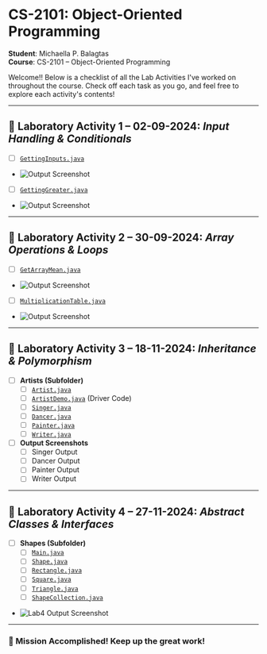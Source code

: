 # CS-2101: Object-Oriented Programming  
**Student**: Michaella P. Balagtas  
**Course**: CS-2101 – Object-Oriented Programming  

Welcome!! Below is a checklist of all the Lab Activities I've worked on throughout the course. Check off each task as you go, and feel free to explore each activity's contents!

---

## 📝 **Laboratory Activity 1 – 02-09-2024**: *Input Handling & Conditionals*  
- [ ] [`GettingInputs.java`](./Laboratory%20Activity%201%20-%2002-09-2024/GettingInputs.java)
- ![Output Screenshot](./Laboratory%20Activity%201%20-%2002-09-2024/GettingInputs_output.png)  
- [ ] [`GettingGreater.java`](./Laboratory%20Activity%201%20-%2002-09-2024/GettingGreater.java) 
- ![Output Screenshot](./Laboratory%20Activity%201%20-%2002-09-2024/GettingGreater_output.png)  

---

## 📝 **Laboratory Activity 2 – 30-09-2024**: *Array Operations & Loops*  
- [ ] [`GetArrayMean.java`](./Laboratory%20Activity%202%20-%2030-09-2024/GetArrayMean.java)  
- ![Output Screenshot](./Laboratory%20Activity%202%20-%2030-09-2024/GetArrayMean_output.png)  
- [ ] [`MultiplicationTable.java`](./Laboratory%20Activity%202%20-%2030-09-2024/MultiplicationTable.java)  
- ![Output Screenshot](./Laboratory%20Activity%202%20-%2030-09-2024/MultiplicationTable_output.png)  

---

## 📝 **Laboratory Activity 3 – 18-11-2024**: *Inheritance & Polymorphism*  
- [ ] **Artists (Subfolder)**  
  - [ ] [`Artist.java`](./Laboratory%20Activity%203%20-%2018-11-2024/Artists/Artist.java)  
  - [ ] [`ArtistDemo.java`](./Laboratory%20Activity%203%20-%2018-11-2024/Artists/ArtistDemo.java) (Driver Code)  
  - [ ] [`Singer.java`](./Laboratory%20Activity%203%20-%2018-11-2024/Artists/Singer.java)  
  - [ ] [`Dancer.java`](./Laboratory%20Activity%203%20-%2018-11-2024/Artists/Dancer.java)  
  - [ ] [`Painter.java`](./Laboratory%20Activity%203%20-%2018-11-2024/Artists/Painter.java)  
  - [ ] [`Writer.java`](./Laboratory%20Activity%203%20-%2018-11-2024/Artists/Writer.java)  
- [ ] **Output Screenshots**  
  - [ ] Singer Output  
  - [ ] Dancer Output  
  - [ ] Painter Output  
  - [ ] Writer Output  

---

## 📝 **Laboratory Activity 4 – 27-11-2024**: *Abstract Classes & Interfaces*  
- [ ] **Shapes (Subfolder)**  
  - [ ] [`Main.java`](./Laboratory%20Activity%204%20-%2027-11-2024/Shapes/Main.java)  
  - [ ] [`Shape.java`](./Laboratory%20Activity%204%20-%2027-11-2024/Shapes/Shape.java)  
  - [ ] [`Rectangle.java`](./Laboratory%20Activity%204%20-%2027-11-2024/Shapes/Rectangle.java)  
  - [ ] [`Square.java`](./Laboratory%20Activity%204%20-%2027-11-2024/Shapes/Square.java)  
  - [ ] [`Triangle.java`](./Laboratory%20Activity%204%20-%2027-11-2024/Shapes/Triangle.java)  
  - [ ] [`ShapeCollection.java`](./Laboratory%20Activity%204%20-%2027-11-2024/Shapes/ShapeCollection.java)  
- ![Lab4 Output Screenshot](./Laboratory%20Activity%204%20-%2027-11-2024/Lab4-output.png)

---

### 🎉 Mission Accomplished! Keep up the great work!
